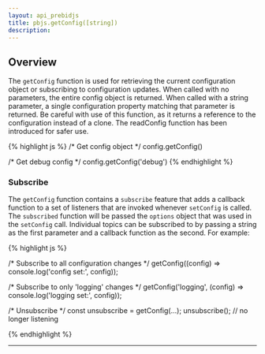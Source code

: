 ```yaml
---
layout: api_prebidjs
title: pbjs.getConfig([string])
description: 
---
```


## Overview

The `getConfig` function is used for retrieving the current configuration object or subscribing to configuration updates. When called with no parameters, the entire config object is returned. When called with a string parameter, a single configuration property matching that parameter is returned. Be careful with use of this function, as it returns a reference to the configuration instead of a clone. The readConfig function has been introduced for safer use. 

{% highlight js %}
/* Get config object */
config.getConfig()

/* Get debug config */
config.getConfig('debug')
{% endhighlight %}


### Subscribe

The `getConfig` function contains a `subscribe` feature that adds a callback function to a set of listeners that are invoked whenever `setConfig` is called. The `subscribed` function will be passed the `options` object that was used in the `setConfig` call. Individual topics can be subscribed to by passing a string as the first parameter and a callback function as the second.  For example:

{% highlight js %}

/* Subscribe to all configuration changes */
getConfig((config) => console.log('config set:', config));

/* Subscribe to only 'logging' changes */
getConfig('logging', (config) => console.log('logging set:', config));

/* Unsubscribe */
const unsubscribe = getConfig(...);
unsubscribe(); // no longer listening

{% endhighlight %}

<hr class="full-rule" />
